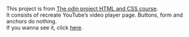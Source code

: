 This project is from [The odin project HTML and CSS course](https://www.theodinproject.com/paths/full-stack-ruby-on-rails/courses/html-and-css/lessons/html-forms). <br>
It consists of recreate  YouTube’s video player page. Buttons, form and anchors do nothing.<br>
If you wanna see it, click [here](https://jnfussion.github.io/intuit-sign-up-page/).